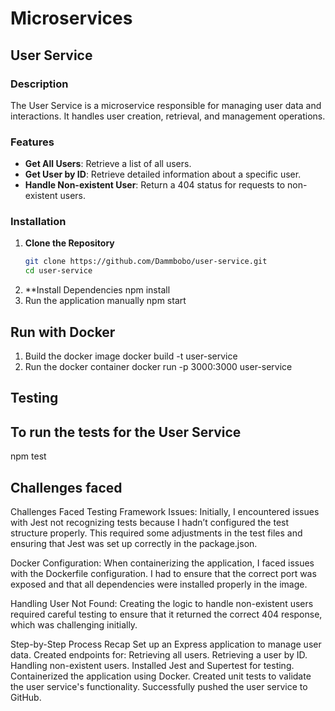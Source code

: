 # Microservices

## User Service

### Description
The User Service is a microservice responsible for managing user data and interactions. It handles user creation, retrieval, and management operations.

### Features
- **Get All Users**: Retrieve a list of all users.
- **Get User by ID**: Retrieve detailed information about a specific user.
- **Handle Non-existent User**: Return a 404 status for requests to non-existent users.

### Installation

1. **Clone the Repository**
   ```bash
   git clone https://github.com/Dammbobo/user-service.git
   cd user-service
2. **Install Dependencies
    npm install
3. Run the application manually 
    npm start
## Run with Docker
1. Build the docker image 
    docker build -t user-service 
2. Run the docker container
    docker run -p 3000:3000 user-service
## Testing 
## To run the tests for the User Service
   npm test
## Challenges faced 
Challenges Faced
Testing Framework Issues: Initially, I encountered issues with Jest not recognizing tests because I hadn’t configured the test structure properly. This required some adjustments in the test files and ensuring that Jest was set up correctly in the package.json.

Docker Configuration: When containerizing the application, I faced issues with the Dockerfile configuration. I had to ensure that the correct port was exposed and that all dependencies were installed properly in the image.

Handling User Not Found: Creating the logic to handle non-existent users required careful testing to ensure that it returned the correct 404 response, which was challenging initially.

Step-by-Step Process Recap
Set up an Express application to manage user data.
Created endpoints for:
Retrieving all users.
Retrieving a user by ID.
Handling non-existent users.
Installed Jest and Supertest for testing.
Containerized the application using Docker.
Created unit tests to validate the user service's functionality.
Successfully pushed the user service to GitHub.